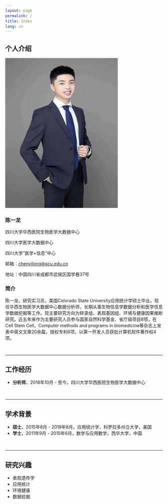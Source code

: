 ```yaml
---
layout: page
permalink: /
title: Index
lang: cn
---
```


## 个人介绍

<img src="/images/chenyilong.jpg" class="floatpic" width="360" height="480">

### **陈一龙**

四川大学华西医院生物医学大数据中心<br>

四川大学医学大数据中心<br>

四川大学”医学+信息“中心<br>

邮箱：chenyilong@scu.edu.cn<br>

地址：中国四川省成都市武侯区国学巷37号<br>

### 简介

陈一龙，研究实习员，美国Colorado State University应用统计学硕士毕业。现任华西生物医学大数据中心数据分析师，长期从事生物信息学数据分析和医学信息学数据挖掘等工作。现主要研究方向为转录组、表观基因组、环境与健康因果推断研究。近五年来作为主要研究人员参与国家自然科学基金、省厅级项目8项，在Cell Stem Cell，Computer methods and programs in biomedicine等杂志上发表中英文文章20余篇，授权专利6项，以第一开发人员获批计算机软件著作权4项。

<br>

---

## 工作经历

- **分析师**，2018年10月 - 至今，四川大学华西医院生物医学大数据中心
<br>

---

## 学术背景

- **硕士**，2015年8月 - 2018年8月，应用统计学，科罗拉多州立大学，美国
- **学士**，2011年9月 - 2015年6月，数学与应用数学，西华大学，中国
<br>

---

## 研究兴趣

- 表观遗传学
- 应用统计
- 环境健康
- 数据挖掘

<br>
